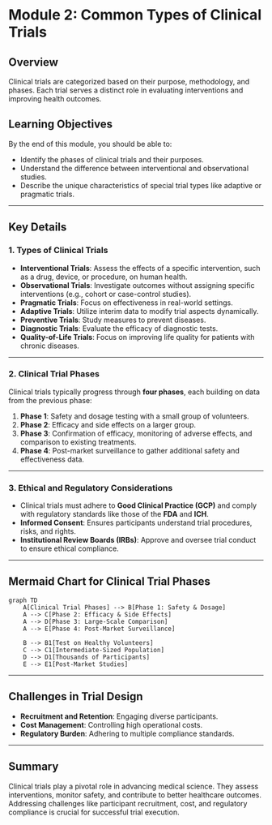 
# Module 2: Common Types of Clinical Trials

## Overview
Clinical trials are categorized based on their purpose, methodology, and phases. Each trial serves a distinct role in evaluating interventions and improving health outcomes.

## Learning Objectives
By the end of this module, you should be able to:
- Identify the phases of clinical trials and their purposes.
- Understand the difference between interventional and observational studies.
- Describe the unique characteristics of special trial types like adaptive or pragmatic trials.

---

## Key Details

### 1. Types of Clinical Trials
- **Interventional Trials**: Assess the effects of a specific intervention, such as a drug, device, or procedure, on human health.
- **Observational Trials**: Investigate outcomes without assigning specific interventions (e.g., cohort or case-control studies).
- **Pragmatic Trials**: Focus on effectiveness in real-world settings.
- **Adaptive Trials**: Utilize interim data to modify trial aspects dynamically.
- **Preventive Trials**: Study measures to prevent diseases.
- **Diagnostic Trials**: Evaluate the efficacy of diagnostic tests.
- **Quality-of-Life Trials**: Focus on improving life quality for patients with chronic diseases.

---

### 2. Clinical Trial Phases
Clinical trials typically progress through **four phases**, each building on data from the previous phase:
1. **Phase 1**: Safety and dosage testing with a small group of volunteers.
2. **Phase 2**: Efficacy and side effects on a larger group.
3. **Phase 3**: Confirmation of efficacy, monitoring of adverse effects, and comparison to existing treatments.
4. **Phase 4**: Post-market surveillance to gather additional safety and effectiveness data.

---

### 3. Ethical and Regulatory Considerations
- Clinical trials must adhere to **Good Clinical Practice (GCP)** and comply with regulatory standards like those of the **FDA** and **ICH**.
- **Informed Consent**: Ensures participants understand trial procedures, risks, and rights.
- **Institutional Review Boards (IRBs)**: Approve and oversee trial conduct to ensure ethical compliance.

---

## Mermaid Chart for Clinical Trial Phases
```mermaid
graph TD
    A[Clinical Trial Phases] --> B[Phase 1: Safety & Dosage]
    A --> C[Phase 2: Efficacy & Side Effects]
    A --> D[Phase 3: Large-Scale Comparison]
    A --> E[Phase 4: Post-Market Surveillance]

    B --> B1[Test on Healthy Volunteers]
    C --> C1[Intermediate-Sized Population]
    D --> D1[Thousands of Participants]
    E --> E1[Post-Market Studies]
```

---

## Challenges in Trial Design
- **Recruitment and Retention**: Engaging diverse participants.
- **Cost Management**: Controlling high operational costs.
- **Regulatory Burden**: Adhering to multiple compliance standards.

---

## Summary
Clinical trials play a pivotal role in advancing medical science. They assess interventions, monitor safety, and contribute to better healthcare outcomes. Addressing challenges like participant recruitment, cost, and regulatory compliance is crucial for successful trial execution.
